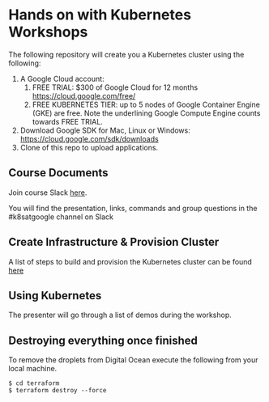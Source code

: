 # Hands on with Kubernetes Workshops

The following repository will create you a Kubernetes cluster using the following:

1. A Google Cloud account:
    1. FREE TRIAL: $300 of Google Cloud for 12 months https://cloud.google.com/free/ 
    2. FREE KUBERNETES TIER: up to 5 nodes of Google Container Engine (GKE) are free. Note the underlining Google Compute Engine counts towards FREE TRIAL.    
2. Download Google SDK for Mac, Linux or Windows: https://cloud.google.com/sdk/downloads 
3. Clone of this repo to upload applications. 

## Course Documents

Join course Slack [here](http://54.242.94.98/). 

You will find the presentation, links, commands and group questions in the #k8satgoogle channel on Slack

## Create Infrastructure & Provision Cluster

A list of steps to build and provision the Kubernetes cluster can be found [here](docs/3-build-cluster.md)

## Using Kubernetes

The presenter will go through a list of demos during the workshop.

## Destroying everything once finished

To remove the droplets from Digital Ocean execute the following from your local machine.

```
$ cd terraform
$ terraform destroy --force
```
